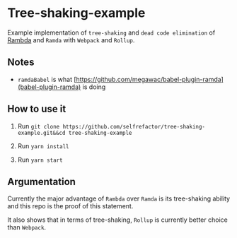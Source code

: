 # Tree-shaking-example

Example implementation of `tree-shaking` and `dead code elimination` of
[Rambda](https://github.com/selfrefactor/rambda) and `Ramda` with `Webpack` and `Rollup`.

## Notes

- `ramdaBabel` is what [https://github.com/megawac/babel-plugin-ramda](babel-plugin-ramda) is doing

## How to use it

1. Run `git clone https://github.com/selfrefactor/tree-shaking-example.git&&cd tree-shaking-example`

2. Run `yarn install`

3. Run `yarn start`

## Argumentation

Currently the major advantage of `Rambda` over `Ramda` is its tree-shaking ability and this repo
is the proof of this statement.

It also shows that in terms of tree-shaking, `Rollup` is currently better choice than `Webpack`.
